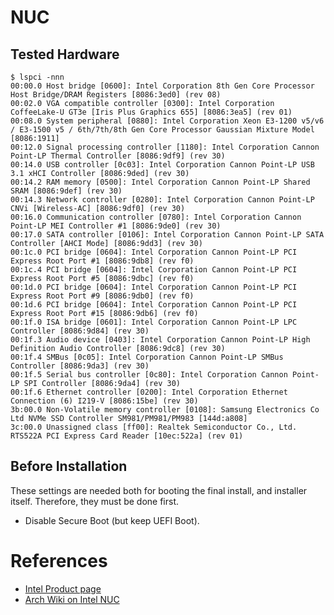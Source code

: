 # NUC

## Tested Hardware

``` shellsession
$ lspci -nnn
00:00.0 Host bridge [0600]: Intel Corporation 8th Gen Core Processor Host Bridge/DRAM Registers [8086:3ed0] (rev 08)
00:02.0 VGA compatible controller [0300]: Intel Corporation CoffeeLake-U GT3e [Iris Plus Graphics 655] [8086:3ea5] (rev 01)
00:08.0 System peripheral [0880]: Intel Corporation Xeon E3-1200 v5/v6 / E3-1500 v5 / 6th/7th/8th Gen Core Processor Gaussian Mixture Model [8086:1911]
00:12.0 Signal processing controller [1180]: Intel Corporation Cannon Point-LP Thermal Controller [8086:9df9] (rev 30)
00:14.0 USB controller [0c03]: Intel Corporation Cannon Point-LP USB 3.1 xHCI Controller [8086:9ded] (rev 30)
00:14.2 RAM memory [0500]: Intel Corporation Cannon Point-LP Shared SRAM [8086:9def] (rev 30)
00:14.3 Network controller [0280]: Intel Corporation Cannon Point-LP CNVi [Wireless-AC] [8086:9df0] (rev 30)
00:16.0 Communication controller [0780]: Intel Corporation Cannon Point-LP MEI Controller #1 [8086:9de0] (rev 30)
00:17.0 SATA controller [0106]: Intel Corporation Cannon Point-LP SATA Controller [AHCI Mode] [8086:9dd3] (rev 30)
00:1c.0 PCI bridge [0604]: Intel Corporation Cannon Point-LP PCI Express Root Port #1 [8086:9db8] (rev f0)
00:1c.4 PCI bridge [0604]: Intel Corporation Cannon Point-LP PCI Express Root Port #5 [8086:9dbc] (rev f0)
00:1d.0 PCI bridge [0604]: Intel Corporation Cannon Point-LP PCI Express Root Port #9 [8086:9db0] (rev f0)
00:1d.6 PCI bridge [0604]: Intel Corporation Cannon Point-LP PCI Express Root Port #15 [8086:9db6] (rev f0)
00:1f.0 ISA bridge [0601]: Intel Corporation Cannon Point-LP LPC Controller [8086:9d84] (rev 30)
00:1f.3 Audio device [0403]: Intel Corporation Cannon Point-LP High Definition Audio Controller [8086:9dc8] (rev 30)
00:1f.4 SMBus [0c05]: Intel Corporation Cannon Point-LP SMBus Controller [8086:9da3] (rev 30)
00:1f.5 Serial bus controller [0c80]: Intel Corporation Cannon Point-LP SPI Controller [8086:9da4] (rev 30)
00:1f.6 Ethernet controller [0200]: Intel Corporation Ethernet Connection (6) I219-V [8086:15be] (rev 30)
3b:00.0 Non-Volatile memory controller [0108]: Samsung Electronics Co Ltd NVMe SSD Controller SM981/PM981/PM983 [144d:a808]
3c:00.0 Unassigned class [ff00]: Realtek Semiconductor Co., Ltd. RTS522A PCI Express Card Reader [10ec:522a] (rev 01)
```

## Before Installation

These settings are needed both for booting the final install, and
installer itself. Therefore, they must be done first.

- Disable Secure Boot (but keep UEFI Boot).

# References

- [Intel Product page](https://ark.intel.com/content/www/us/en/ark/products/126140/intel-nuc-kit-nuc8i7beh.html)
- [Arch Wiki on Intel NUC](https://wiki.archlinux.org/title/Intel_NUC)
